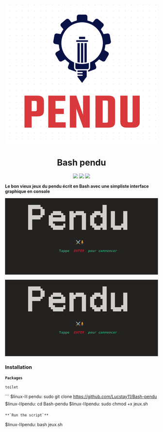 <p align="center">
<img src=".pendu.png">
</p>
<h1 align="center">Bash pendu</h1>
<p align="center">
  <img src="https://img.shields.io/badge/Author-Lucstay11-cyan?style=flat-square">
  <img src="https://img.shields.io/badge/Open%20Source-Yes-cyan?style=flat-square">
  <img src="https://img.shields.io/badge/Written%20In-Bash-cyan?style=flat-square">
</p>

<b align="center">Le bon vieux jeux du pendu écrit en Bash avec une simpliste interface graphique en console</b>
<p align="center">
<img src=".enter.png">
</p>
<p align="center">
<img src=".enter.png">
</p>

### Installation ###

**`Packages`**

```
toilet
```
´´´
$linux-⛓ pendu: sudo git clone https://github.com/Lucstay11/Bash-pendu
$linux-⛓pendu: cd Bash-pendu
$linux-⛓pendu: sudo chmod +x jeux.sh
``` 
**`Run the script`**
```
$linux-⛓pendu: bash jeux.sh
```
